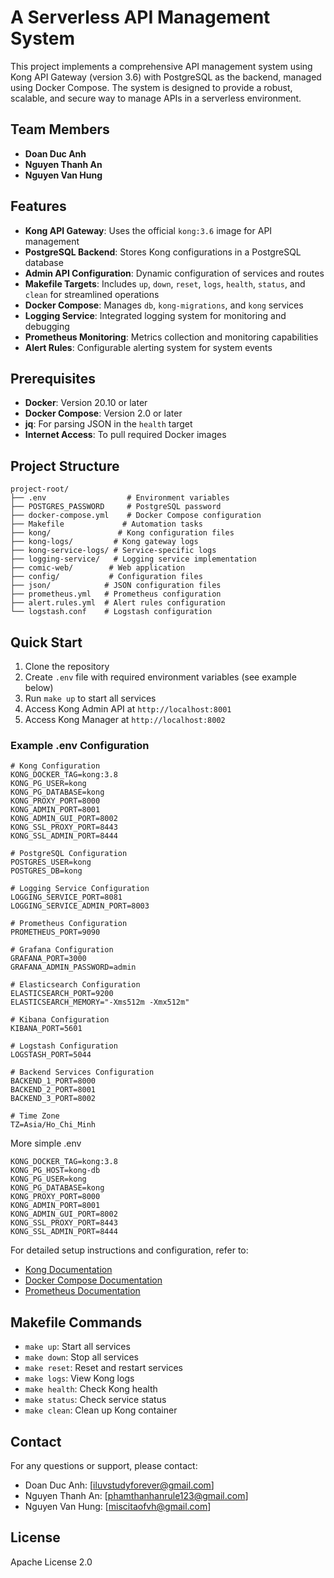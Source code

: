 # A Serverless API Management System

This project implements a comprehensive API management system using Kong API Gateway (version 3.6) with PostgreSQL as the backend, managed using Docker Compose. The system is designed to provide a robust, scalable, and secure way to manage APIs in a serverless environment.

## Team Members
- **Doan Duc Anh** 
- **Nguyen Thanh An**
- **Nguyen Van Hung** 

## Features
- **Kong API Gateway**: Uses the official `kong:3.6` image for API management
- **PostgreSQL Backend**: Stores Kong configurations in a PostgreSQL database
- **Admin API Configuration**: Dynamic configuration of services and routes
- **Makefile Targets**: Includes `up`, `down`, `reset`, `logs`, `health`, `status`, and `clean` for streamlined operations
- **Docker Compose**: Manages `db`, `kong-migrations`, and `kong` services
- **Logging Service**: Integrated logging system for monitoring and debugging
- **Prometheus Monitoring**: Metrics collection and monitoring capabilities
- **Alert Rules**: Configurable alerting system for system events

## Prerequisites
- **Docker**: Version 20.10 or later
- **Docker Compose**: Version 2.0 or later
- **jq**: For parsing JSON in the `health` target
- **Internet Access**: To pull required Docker images

## Project Structure
```
project-root/
├── .env                  # Environment variables
├── POSTGRES_PASSWORD     # PostgreSQL password
├── docker-compose.yml    # Docker Compose configuration
├── Makefile             # Automation tasks
├── kong/               # Kong configuration files
├── kong-logs/         # Kong gateway logs
├── kong-service-logs/ # Service-specific logs
├── logging-service/   # Logging service implementation
├── comic-web/        # Web application
├── config/           # Configuration files
├── json/            # JSON configuration files
├── prometheus.yml   # Prometheus configuration
├── alert.rules.yml  # Alert rules configuration
└── logstash.conf    # Logstash configuration
```

## Quick Start
1. Clone the repository
2. Create `.env` file with required environment variables (see example below)
3. Run `make up` to start all services
4. Access Kong Admin API at `http://localhost:8001`
5. Access Kong Manager at `http://localhost:8002`

### Example .env Configuration
```env
# Kong Configuration
KONG_DOCKER_TAG=kong:3.8
KONG_PG_USER=kong
KONG_PG_DATABASE=kong
KONG_PROXY_PORT=8000
KONG_ADMIN_PORT=8001
KONG_ADMIN_GUI_PORT=8002
KONG_SSL_PROXY_PORT=8443
KONG_SSL_ADMIN_PORT=8444

# PostgreSQL Configuration
POSTGRES_USER=kong
POSTGRES_DB=kong

# Logging Service Configuration
LOGGING_SERVICE_PORT=8081
LOGGING_SERVICE_ADMIN_PORT=8003

# Prometheus Configuration
PROMETHEUS_PORT=9090

# Grafana Configuration
GRAFANA_PORT=3000
GRAFANA_ADMIN_PASSWORD=admin

# Elasticsearch Configuration
ELASTICSEARCH_PORT=9200
ELASTICSEARCH_MEMORY="-Xms512m -Xmx512m"

# Kibana Configuration
KIBANA_PORT=5601

# Logstash Configuration
LOGSTASH_PORT=5044

# Backend Services Configuration
BACKEND_1_PORT=8000
BACKEND_2_PORT=8001
BACKEND_3_PORT=8002

# Time Zone
TZ=Asia/Ho_Chi_Minh
```
More simple .env
```env
KONG_DOCKER_TAG=kong:3.8
KONG_PG_HOST=kong-db
KONG_PG_USER=kong
KONG_PG_DATABASE=kong
KONG_PROXY_PORT=8000
KONG_ADMIN_PORT=8001
KONG_ADMIN_GUI_PORT=8002
KONG_SSL_PROXY_PORT=8443
KONG_SSL_ADMIN_PORT=8444
```

For detailed setup instructions and configuration, refer to:
- [Kong Documentation](https://docs.konghq.com/gateway/3.6.x/)
- [Docker Compose Documentation](https://docs.docker.com/compose/)
- [Prometheus Documentation](https://prometheus.io/docs/)

## Makefile Commands
- `make up`: Start all services
- `make down`: Stop all services
- `make reset`: Reset and restart services
- `make logs`: View Kong logs
- `make health`: Check Kong health
- `make status`: Check service status
- `make clean`: Clean up Kong container

## Contact
For any questions or support, please contact:
- Doan Duc Anh: [iluvstudyforever@gmail.com]
- Nguyen Thanh An: [phamthanhanrule123@gmail.com]
- Nguyen Van Hung: [miscitaofvh@gmail.com]

## License
Apache License 2.0